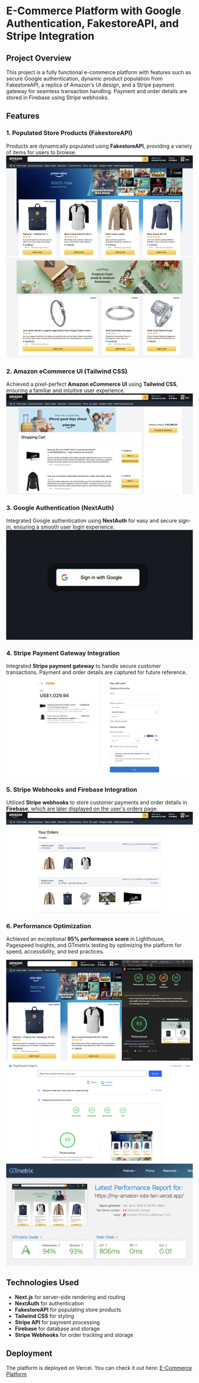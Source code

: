 
# E-Commerce Platform with Google Authentication, FakestoreAPI, and Stripe Integration

## Project Overview

This project is a fully functional e-commerce platform with features such as secure Google authentication, dynamic product population from FakestoreAPI, a replica of Amazon's UI design, and a Stripe payment gateway for seamless transaction handling. Payment and order details are stored in Firebase using Stripe webhooks.

## Features

### 1. **Populated Store Products (FakestoreAPI)**
Products are dynamically populated using **FakestoreAPI**, providing a variety of items for users to browse.
![Store Products](./HomePage.png)
 ![Store Products](./homepage2.png)


### 2. **Amazon eCommerce UI (Tailwind CSS)**
Achieved a pixel-perfect **Amazon eCommerce UI** using **Tailwind CSS**, ensuring a familiar and intuitive user experience.
![Amazon UI Design](./cart.png)

### 3. **Google Authentication (NextAuth)**
Integrated Google authentication using **NextAuth** for easy and secure sign-in, ensuring a smooth user login experience.
![Google Authentication](./googleauth.png)


### 4. **Stripe Payment Gateway Integration**
Integrated **Stripe payment gateway** to handle secure customer transactions. Payment and order details are captured for future reference.
![Stripe Integration](./stripe.png)

### 5. **Stripe Webhooks and Firebase Integration**
Utilized **Stripe webhooks** to store customer payments and order details in **Firebase**, which are later displayed on the user's orders page.
![Order and Payment Details](./orders.png)

### 6. **Performance Optimization**
Achieved an exceptional **95% performance score** in Lighthouse, Pagespeed Insights, and GTmetrix testing by optimizing the platform for speed, accessibility, and best practices.

![Performance Optimization](./performance.png)
![Performance Optimization](./PageSpeedInsight.png)
![Performance Optimization](./GTmetrics.png)



## Technologies Used
- **Next.js** for server-side rendering and routing
- **NextAuth** for authentication
- **FakestoreAPI** for populating store products
- **Tailwind CSS** for styling
- **Stripe API** for payment processing
- **Firebase** for database and storage
- **Stripe Webhooks** for order tracking and storage

## Deployment
The platform is deployed on Vercel. You can check it out here: [E-Commerce Platform](https://my-amazon-iota-ten.vercel.app)
